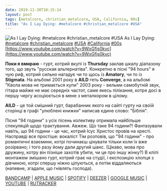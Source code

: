 ```yaml
---
date: 2019-11-30T10:15:14
layout: post
tags: [metalcore, christian_metalcore, USA, California, 00s]
title: "As I Lay Dying: #metalcore #christian_metalcore #USA"
---
```

![As I Lay Dying: #metalcore #christian_metalcore #USA](https://i.ytimg.com/vi/9WxGfjs0kvc/hqdefault.jpg)
As I Lay Dying: [#metalcore](/tags/#metalcore) [#christian_metalcore](/tags/#christian_metalcore) [#USA](/tags/#USA) [#California](/tags/#California) [#00s](/tags/#00s) [https://www.youtube.com/watch?v=9WxGfjs0kvc](https://www.youtube.com/watch?v=9WxGfjs0kvc)

**Поки я вмираю** - гурт, котрий вкупі із **Thursday** заклав шкалу діапазону того, що звуть &quot;русская альтернатіва&quot;. Конкретно в пісні &quot;94 hours&quot; я чую риф, котрий сильно нагадує чи то щось із **Amatory**, чи то із **Stigmata**. На альбомі 2001 року в **AILD** геть **Converge**, а на альбомі &quot;Квола мова не тримається купи&quot; 2003 року - вельми самобутній звук, гітара майже не має середніх частот, саме якесь пілікання, котре досі в першу чергу асоціюється в мене з металкором в цілому.

**AILD** - це той смішний гурт, барабанник якого на сайті гурту на своїй сторінці в графі &quot;улюблені книжки&quot; написав єдине слово: &quot;Біблія&quot;.

Пісня &quot;94 години&quot; з усіх пісень колективу отримала найбільше спекуляцій щодо трактування. Авжеж. Що таке 94 години?! Фантазували навіть, що 94 години - це час, котрий Ісус Христос провів на хресті. Насправді все простіше: вокаліст Тім розповів, що &quot;94 години&quot; - про романтичні взаємини, котрі починаєш цінувати тільки коли їх вже розірвано; і того разу йому дали другий шанс. (Цікаво, мова про дружину, котру він пізніше захотів убити, чи це про іншу жінку?) В кліпі монтажем змішано гурт, котрий грає на студії, і експозицію хлопця з дівчиною, котрі спершу ніжно цілуються, а потім віддаляються (напевне, згадали, що гнівлять господа).

[BANDCAMP](https://asilaydying.bandcamp.com/album/frail-words-collapse) \| [APPLE MUSIC](https://music.apple.com/hn/album/frail-words-collapse/54266890?l=en) \| [SPOTIFY](https://open.spotify.com/album/1atsQ3zl1LR122Y1UZajsE) \| [DEEZER](https://www.deezer.com/album/6958383?utm_source=deezer&amp;utm_content=album-6958383&amp;utm_term=1601611822_1575101619&amp;utm_medium=web) \| [GOOGLE MUSIC](https://play.google.com/music/m/B3dn3gesurqin2mkqkkqret5dda?t=Frail_Words_Collapse_-_As_I_Lay_Dying) \| [YOUTUBE](https://www.youtube.com/playlist?list=OLAK5uy_mqNK-E-FzOMzC1DXCQr_l6NHcIXPqF7zI) \| [RUTRACKER](https://rutracker.org/forum/viewtopic.php?t=4214731)